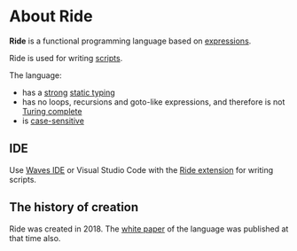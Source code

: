 # About Ride

**Ride** is a functional programming language based on [expressions](/en/ride/base-concepts/expression).

Ride is used for writing [scripts](/en/ride/script/).

The language:

* has a [strong](https://en.wikipedia.org/wiki/Strong_and_weak_typing) [static typing](https://en.wikipedia.org/wiki/Type_system#Static_type_checking)
* has no loops, recursions and goto-like expressions, and therefore is not [Turing complete](https://en.wikipedia.org/wiki/Turing_completeness)
* is [case-sensitive](https://en.wikipedia.org/wiki/Case_sensitivity)

## IDE

Use [Waves IDE](/en/building-apps/smart-contracts/tools/waves-ide) or Visual Studio Code with the [Ride extension](https://marketplace.visualstudio.com/items?itemName=wavesplatform.waves-ride) for writing scripts.

## The history of creation

Ride was created in 2018. The [white paper](https://wavesprotocol.org/files/docs/white_paper_waves_smart_contracts.pdf) of the language was published at that time also.
